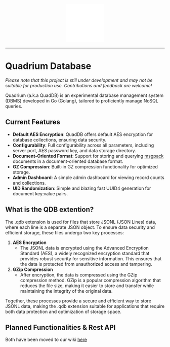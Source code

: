 <div align="center" style="margin-bottom: 15px;">
  <img src="https://github.com/CyberDefenseEd/QuadDB/raw/main/images/icon.svg" width="120" alt="QuadDB Logo" style="background-color: black;">
</div>

---

# Quadrium Database

*Please note that this project is still under development and may not be suitable for production use. Contributions and feedback are welcome!*

Quadrium (a.k.a QuadDB) is an experimental database management system (DBMS) developed in Go (Golang), tailored to proficiently manage NoSQL queries.

## Current Features

- **Default AES Encryption**: QuadDB offers default AES encryption for database collections, ensuring data security.
- **Configurability**: Full configurability across all parameters, including server port, AES password key, and data storage directory.
- **Document-Oriented Format**: Support for storing and querying [msgpack](https://github.com/vmihailenco/msgpack) documents in a document-oriented database format.
- **GZ Compression**: Built-in GZ compression functionality for optimized storage.
- **Admin Dashboard**: A simple admin dashboard for viewing record counts and collections.
- **UID Randomization**: Simple and blazing fast UUID4 generation for document key:value pairs.

## What is the QDB extention?
The .qdb extension is used for files that store JSONL (JSON Lines) data, where each line is a separate JSON object. To ensure data security and efficient storage, these files undergo two key processes:

1. **AES Encryption**
   - The JSONL data is encrypted using the Advanced Encryption Standard (AES), a widely recognized encryption standard that provides robust security for sensitive information. This ensures that the data is protected from unauthorized access and tampering.
2. **GZip Compression**
   - After encryption, the data is compressed using the GZip compression method. GZip is a popular compression algorithm that reduces the file size, making it easier to store and transfer while maintaining the integrity of the original data.

Together, these processes provide a secure and efficient way to store JSONL data, making the .qdb extension suitable for applications that require both data protection and optimization of storage space.

## Planned Functionalities & Rest API
Both have been moved to our wiki [here](https://github.com/CyberDefenseEd/QuadDB/wiki)
